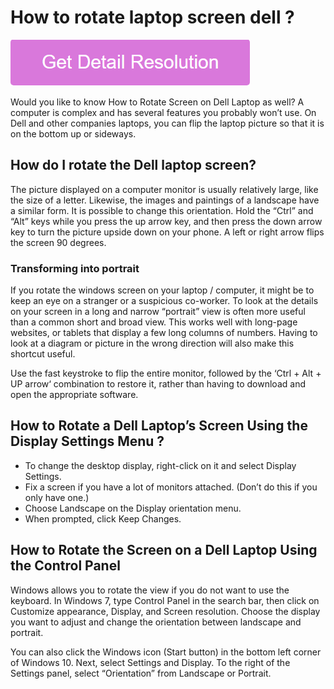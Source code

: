 # How to rotate laptop screen dell ?

[![How to rotate laptop screen dell](pink.png)](https://icncomputer.com/how-to-rotate-screen-on-dell-laptop/)

Would you like to know How to Rotate Screen on Dell Laptop as well? A computer is complex and has several features you probably won’t use. On Dell and other companies laptops, you can flip the laptop picture so that it is on the bottom up or sideways.

## How do I rotate the Dell laptop screen?

The picture displayed on a computer monitor is usually relatively large, like the size of a letter. Likewise, the images and paintings of a landscape have a similar form. It is possible to change this orientation. Hold the “Ctrl” and “Alt” keys while you press the up arrow key, and then press the down arrow key to turn the picture upside down on your phone. A left or right arrow flips the screen 90 degrees.

### Transforming into portrait

If you rotate the windows screen on your laptop / computer, it might be to keep an eye on a stranger or a suspicious co-worker. To look at the details on your screen in a long and narrow “portrait” view is often more useful than a common short and broad view. This works well with long-page websites, or tablets that display a few long columns of numbers. Having to look at a diagram or picture in the wrong direction will also make this shortcut useful. 

Use the fast keystroke to flip the entire monitor, followed by the ‘Ctrl + Alt + UP arrow‘ combination to restore it, rather than having to download and open the appropriate software.

## How to Rotate a Dell Laptop’s Screen Using the Display Settings Menu ?

* To change the desktop display, right-click on it and select Display Settings.
* Fix a screen if you have a lot of monitors attached. (Don’t do this if you only have one.)
* Choose Landscape on the Display orientation menu.
* When prompted, click Keep Changes.

## How to Rotate the Screen on a Dell Laptop Using the Control Panel

Windows allows you to rotate the view if you do not want to use the keyboard. In Windows 7, type Control Panel in the search bar, then click on Customize appearance, Display, and Screen resolution.  Choose the display you want to adjust and change the orientation between landscape and portrait. 

You can also click the Windows icon (Start button) in the bottom left corner of Windows 10. Next, select Settings and Display. To the right of the Settings panel, select “Orientation” from Landscape or Portrait.
